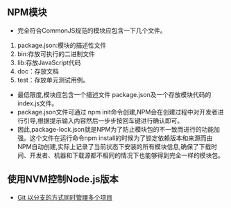 ## NPM模块
* 完全符合CommonJS规范的模块应包含一下几个文件。
1. package.json:模块的描述性文件
2. bin:存放可执行的二进制文件
3. lib:存放JavaScript代码
4. doc：存放文档
5. test：存放单元测试用例。
   
* 最低限度,模块应包含一个描述文件 package.json及一个存放模块代码的index.js文件。
* package.json文件可通过 npm init命令创建,NPM会在创建过程中对开发者进行引导,根据提示输入内容然后一步步按回车键进行确认即可。 
* 因此,package-lock.json就是NPM为了防止模块包的不一致而进行的功能加强。这个文件在运行命令npm install的时候为了锁定依赖版本和来源而由NPM自动创建,实际上记录了当前状态下安装的所有模块信息,确保了下载时间、开发者、机器和下载源都不相同的情况下也能够得到完全一样的模块包。

## 使用NVM控制Node.js版本

* [Git 以分支的方式同时管理多个项目](https://www.cnblogs.com/huangtailang/p/4748075.html)

